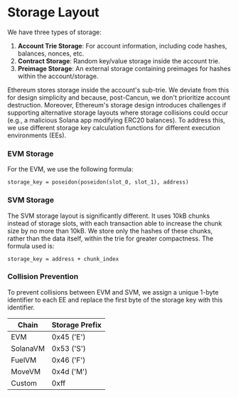 # Storage Layout

We have three types of storage:

1. **Account Trie Storage**: For account information, including code hashes, balances, nonces, etc.
2. **Contract Storage**: Random key/value storage inside the account trie.
3. **Preimage Storage**: An external storage containing preimages for hashes within the account/storage.

Ethereum stores storage inside the account's sub-trie.
We deviate from this for design simplicity and because, post-Cancun, we don't prioritize account destruction.
Moreover,
Ethereum's storage design introduces challenges
if supporting alternative storage layouts where storage collisions could occur
(e.g., a malicious Solana app modifying ERC20 balances).
To address this, we use different storage key calculation functions for different execution environments (EEs).

### EVM Storage

For the EVM, we use the following formula:
```
storage_key = poseidon(poseidon(slot_0, slot_1), address)
```

### SVM Storage

The SVM storage layout is significantly different.
It uses 10kB chunks instead of storage slots,
with each transaction able to increase the chunk size by no more than 10kB.
We store only the hashes of these chunks, rather than the data itself, within the trie for greater compactness.
The formula used is:
```
storage_key = address + chunk_index
```

### Collision Prevention

To prevent collisions between EVM and SVM,
we assign a unique 1-byte identifier to each EE and replace the first byte of the storage key with this identifier.

| Chain    | Storage Prefix |
|----------|----------------|
| EVM      | 0x45 ('E')     |
| SolanaVM | 0x53 ('S')     |
| FuelVM   | 0x46 ('F')     |
| MoveVM   | 0x4d ('M')     |
| Custom   | 0xff           |